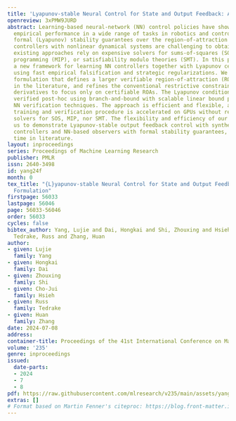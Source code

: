 ```yaml
---
title: 'Lyapunov-stable Neural Control for State and Output Feedback: A Novel Formulation'
openreview: 3xPMW9JURD
abstract: Learning-based neural-network (NN) control policies have shown impressive
  empirical performance in a wide range of tasks in robotics and control. However,
  formal (Lyapunov) stability guarantees over the region-of-attraction (ROA) for NN
  controllers with nonlinear dynamical systems are challenging to obtain, and most
  existing approaches rely on expensive solvers for sums-of-squares (SOS), mixed-integer
  programming (MIP), or satisfiability modulo theories (SMT). In this paper, we demonstrate
  a new framework for learning NN controllers together with Lyapunov certificates
  using fast empirical falsification and strategic regularizations. We propose a novel
  formulation that defines a larger verifiable region-of-attraction (ROA) than shown
  in the literature, and refines the conventional restrictive constraints on Lyapunov
  derivatives to focus only on certifiable ROAs. The Lyapunov condition is rigorously
  verified post-hoc using branch-and-bound with scalable linear bound propagation-based
  NN verification techniques. The approach is efficient and flexible, and the full
  training and verification procedure is accelerated on GPUs without relying on expensive
  solvers for SOS, MIP, nor SMT. The flexibility and efficiency of our framework allow
  us to demonstrate Lyapunov-stable output feedback control with synthesized NN-based
  controllers and NN-based observers with formal stability guarantees, for the first
  time in literature.
layout: inproceedings
series: Proceedings of Machine Learning Research
publisher: PMLR
issn: 2640-3498
id: yang24f
month: 0
tex_title: "{L}yapunov-stable Neural Control for State and Output Feedback: A Novel
  Formulation"
firstpage: 56033
lastpage: 56046
page: 56033-56046
order: 56033
cycles: false
bibtex_author: Yang, Lujie and Dai, Hongkai and Shi, Zhouxing and Hsieh, Cho-Jui and
  Tedrake, Russ and Zhang, Huan
author:
- given: Lujie
  family: Yang
- given: Hongkai
  family: Dai
- given: Zhouxing
  family: Shi
- given: Cho-Jui
  family: Hsieh
- given: Russ
  family: Tedrake
- given: Huan
  family: Zhang
date: 2024-07-08
address:
container-title: Proceedings of the 41st International Conference on Machine Learning
volume: '235'
genre: inproceedings
issued:
  date-parts:
  - 2024
  - 7
  - 8
pdf: https://raw.githubusercontent.com/mlresearch/v235/main/assets/yang24f/yang24f.pdf
extras: []
# Format based on Martin Fenner's citeproc: https://blog.front-matter.io/posts/citeproc-yaml-for-bibliographies/
---
```

